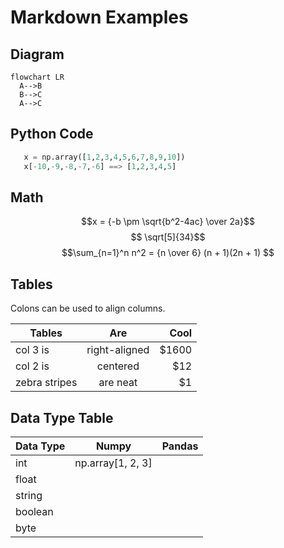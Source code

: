 # Markdown Examples

## Diagram
```mermaid
flowchart LR
  A-->B
  B-->C
  A-->C
```

## Python Code
```python 
   x = np.array([1,2,3,4,5,6,7,8,9,10])
   x[-10,-9,-8,-7,-6] ==> [1,2,3,4,5]
```

## Math
$$x = {-b \pm \sqrt{b^2-4ac} \over 2a}$$
$$ \sqrt[5]{34}$$
$$\sum_{n=1}^n n^2 = {n \over 6} (n + 1)(2n + 1) $$



## Tables
Colons can be used to align columns.

| Tables        | Are           | Cool  |
| ------------- |:-------------:| -----:|
| col 3 is      | right-aligned | $1600 |
| col 2 is      | centered      |   $12 |
| zebra stripes | are neat      |    $1 |


## Data Type Table 
| Data Type     | Numpy            | Pandas |
| ------------- |:----------------:|:------:|
| int           |np.array[1, 2, 3] |        |
| float         |                  |        |
| string        |                  |        |
| boolean       |                  |        |
| byte          |                  |        |
